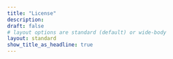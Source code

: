 ```yaml
---
title: "License"
description: 
draft: false
# layout options are standard (default) or wide-body
layout: standard
show_title_as_headline: true
---
```


